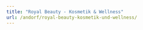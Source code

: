 ```yaml
---
title: "Royal Beauty - Kosmetik & Wellness"
url: /andorf/royal-beauty-kosmetik-und-wellness/
---
```

